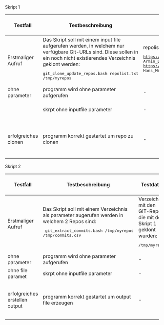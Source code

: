 Skript 1

| Testfall | Testbeschreibung | Testdaten | erwartetes Testresultat | erhaltenes Testresultat | Tester | Testdatum und Teststatus |
|  - | - | - | - | - | - | - |
| Erstmaliger Aufruf | Das Skript soll mit einem input file aufgerufen werden, in welchem nur verfügbare Git-URLs sind. Diese sollen in ein noch nicht existierendes Verzeichnis geklont werden:<pre>git_clone_update_repos.bash repolist.txt /tmp/myrepos</pre> | repolist.txt mit folgendem Inhalt:<pre>https://gitlab.com/armindoerzbachtbz/m122_praxisarbeit Armin_Doerzbach<br>https://gitlab.com/wapdc/InfoSearch/Project-2017 Hans_Meier_Peter_Mueller</pre> | Verzeichnis wird erstellt und alle Repos werden darin geklont | | | |
| ohne parameter |programm wird ohne parameter aufgerufen | - | python3 clone_repos.py | error | error | steffen | 1.7.2022: positive
|  | skrpt ohne inputfile parameter | - | python3 clone_repos.py --baseDir |  error | error | steffen | 1.7.2022: positive
| erfolgreiches clonen | programm korrekt gestartet um repo zu clonen | - | python3 clone_repos.py --baseDir TestFolder --outputFile inputFile.csv | clonen von repos | ordner mit repos erfolgerich erstellt | steffen | 1.7.2022: positive


Skript 2

| Testfall | Testbeschreibung | Testdaten | erwartetes Testresultat | erhaltenes Testresultat | Tester | Testdatum und Teststatus |
|  - | - | - | - | - | - | - |
| Erstmaliger Aufruf | Das Skript soll mit einem Verzeichnis als parameter augerufen werden in welchem 2 Repos sind:<pre> git_extract_commits.bash /tmp/myrepos /tmp/commits.csv</pre> | Verzeichnis mit den GIT-Repos die mit dem Skript 1 geklont wurden:<pre>/tmp/myrepos</pre> | Alle Repos aus /tmp/myrepos werden gelesen und ein File /tmp/commits.csv erstellt mit allen Commits beider Repos | | | |
| ohne parameter |programm wird ohne parameter aufgerufen | - | - | error | error | steffen | 1.7.2022: positive
| ohne file paramet | skrpt ohne inputfile parameter | - | - |  error | error | steffen | 1.7.2022: positive
| erfolgreiches erstellen output | programm korrekt gestartet um output file erzeugen | - | python3 log_repos.py --baseDir TestFolder --outputFile outputFile.csv | erstellen output.csv mit daten | erstellt output.csv mit daten | steffen | 1.7.2022: positive

